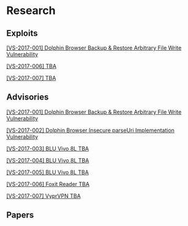 # Research
## Exploits
[ [VS-2017-001] Dolphin Browser Backup & Restore Arbitrary File Write Vulnerability  ](https://github.com/VerSprite/research/blob/master/exploits/VS-2017-001/README.md)

[ [VS-2017-006] TBA ]()

[ [VS-2017-007] TBA ]()

## Advisories 
[ [VS-2017-001]  Dolphin Browser Backup & Restore Arbitrary File Write Vulnerability ](https://github.com/VerSprite/research/blob/master/advisories/VS-2017-001.md)

[ [VS-2017-002]  Dolphin Browser Insecure parseUri Implementation Vulnerability](https://github.com/VerSprite/research/blob/master/advisories/VS-2017-002.md)

[ [VS-2017-003] BLU Vivo 8L TBA ](https://github.com/VerSprite/research/blob/master/advisories/VS-2017-003.md)

[ [VS-2017-004] BLU Vivo 8L TBA ](https://github.com/VerSprite/research/blob/master/advisories/VS-2017-004.md)

[ [VS-2017-005] BLU Vivo 8L TBA ](https://github.com/VerSprite/research/blob/master/advisories/VS-2017-005.md)

[ [VS-2017-006] Foxit Reader TBA ](https://github.com/VerSprite/research/blob/master/advisories/VS-2017-006.md)

[ [VS-2017-007] VyprVPN TBA ](https://github.com/VerSprite/research/blob/master/advisories/VS-2017-007.md)

## Papers
